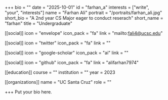 +++
bio = ""
date = "2025-10-01"
id = "farhan_a"
interests = ["write", "your", "interests"]
name = "Farhan Ali"
portrait = "/portraits/farhan_ali.jpg"
short_bio = "A 2nd year CS Major eager to conduct reserach"
short_name = "farhan"
title = "Undergraduate"

[[social]]
    icon = "envelope"
    icon_pack = "fa"
    link = "mailto:fali4@ucsc.edu"

[[social]]
    icon = "twitter"
    icon_pack = "fa"
    link = ""

[[social]]
    icon = "google-scholar"
    icon_pack = "ai"
    link = ""

[[social]]
    icon = "github"
    icon_pack = "fa"
    link = "alifarhan7974"

[[education]]
    course = ""
    institution = ""
    year = 2023
    
[[organizations]]
    name = "UC Santa Cruz"
    role = ""

+++
Put your bio here.
